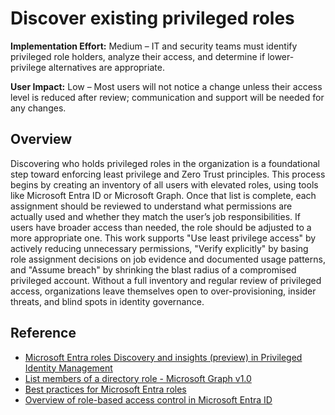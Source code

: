 #  Discover existing privileged roles

**Implementation Effort:** Medium – IT and security teams must identify privileged role holders, analyze their access, and determine if lower-privilege alternatives are appropriate.

**User Impact:** Low – Most users will not notice a change unless their access level is reduced after review; communication and support will be needed for any changes.

## Overview

Discovering who holds privileged roles in the organization is a foundational step toward enforcing least privilege and Zero Trust principles. This process begins by creating an inventory of all users with elevated roles, using tools like Microsoft Entra ID or Microsoft Graph. Once that list is complete, each assignment should be reviewed to understand what permissions are actually used and whether they match the user’s job responsibilities. If users have broader access than needed, the role should be adjusted to a more appropriate one. This work supports "Use least privilege access" by actively reducing unnecessary permissions, "Verify explicitly" by basing role assignment decisions on job evidence and documented usage patterns, and "Assume breach" by shrinking the blast radius of a compromised privileged account. Without a full inventory and regular review of privileged access, organizations leave themselves open to over-provisioning, insider threats, and blind spots in identity governance.

## Reference

* [Microsoft Entra roles Discovery and insights (preview) in Privileged Identity Management](https://learn.microsoft.com/entra/id-governance/privileged-identity-management/pim-security-wizard)
* [List members of a directory role - Microsoft Graph v1.0](https://learn.microsoft.com/graph/api/directoryrole-list-members?view=graph-rest-1.0&tabs=http)
* [Best practices for Microsoft Entra roles](https://learn.microsoft.com/entra/identity/role-based-access-control/best-practices)
* [Overview of role-based access control in Microsoft Entra ID](https://learn.microsoft.com/entra/identity/role-based-access-control/custom-overview)
